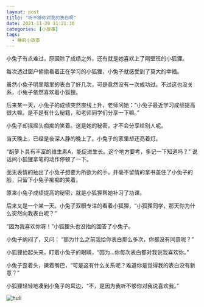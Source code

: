 ```yaml
---
layout: post
title: "听不够你对我的表白啊"
date: 2021-11-29 11:21:30
categories: [小故事]
tags:
  - 睡前小故事
---
```



小兔子有点难过，原因除了成绩之外，还有就是她喜欢上了隔壁班的小狐狸。

每次透过窗户偷偷看着正在学习的小狐狸，小兔子就感受到了莫大的幸福。

虽然小兔子明里暗里的表白了好几次，可是竟然没有一次成功过。不过这也没关系，小兔子依然喜欢着小狐狸。

后来某一天，小兔子的成绩突然直线上升，老师问她：“小兔子最近学习成绩提高很大嘛，是不是有什么秘籍，和老师同学们分享一下嘛。”

小兔子却摇摇头痴痴的笑着。这是她的秘密，才不会分享给别人呢。

当天晚上，已经是夜深人静的晚上了。小兔子的家里却还亮着灯。

“胡萝卜具有丰富的维生素A，能促进生长。这个地方要考，多记一下知道吗？” 说话间小狐狸拿笔的动作停顿了一下。

面无表情的抽出了小兔子想要为所欲为的手，并毫不留情的拿书盖住了小兔子的脸，只留下小兔子痴痴的笑着。

原来小兔子成绩提高的秘密，就是小狐狸帮她补习了功课。

后来又是一个某一天。小兔子双眼专注的看着小狐狸，“小狐狸同学，那天你为什么突然向我表白呢？”

“因为我喜欢你呀！”小狐狸头也没抬的回答了小兔子。

小兔子纳闷了，又问： “那为什么之前我给你表白那么多次，你都没有同意呢？”

小狐狸抬起头来，盯着小兔子的眼睛，“因为...你每次表白都对我说我喜欢你。”

小兔子歪着头，撅着嘴巴，“可是这有什么关系呢？难道你是觉得我的表白没有新意？”

小狐狸轻轻地凑到小兔子的耳边，“不，是因为我听不够你对我说喜欢我。”

![huli](https://i.loli.net/2021/11/28/2VXuWZcg49J6ObA.jpg)

